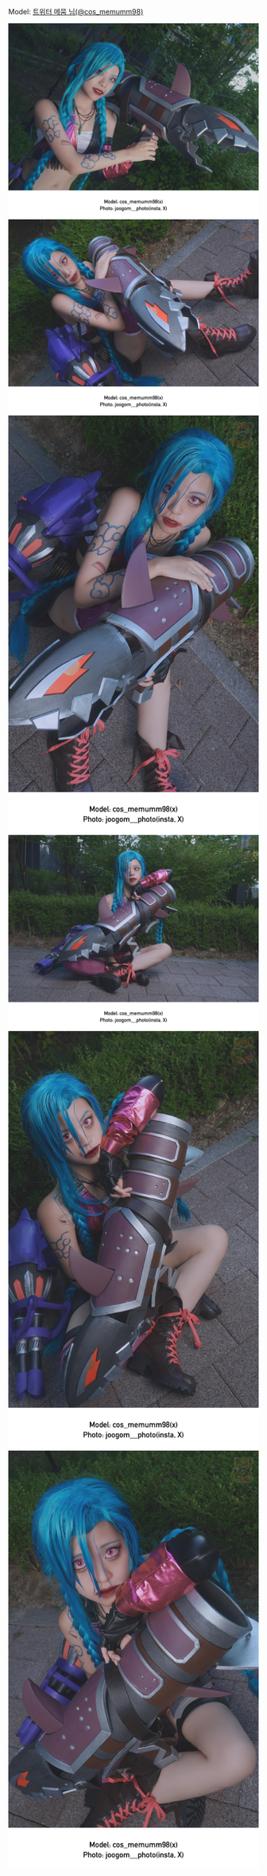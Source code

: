 ﻿---
dddd: 2024.09.07 GXG 토
nickname: 메뭄
sns_type: x
sns_id: cos_memumm98
---

<a name="cos_memumm98"></a>
Model: <a href="https://x.com/cos_memumm98" target="_blank">트위터 메뭄 님(@cos_memumm98)</a>

![징크스2주곰(보정본).jpg](/assets/img/2024/09-07/메뭄/징크스2주곰(보정본).jpg)
![징크스3주곰(보정본).jpg](/assets/img/2024/09-07/메뭄/징크스3주곰(보정본).jpg)
![징크스5주곰(보정본).jpg](/assets/img/2024/09-07/메뭄/징크스5주곰(보정본).jpg)
![징크스6주곰(보정본).jpg](/assets/img/2024/09-07/메뭄/징크스6주곰(보정본).jpg)
![징크스7주곰(보정본).jpg](/assets/img/2024/09-07/메뭄/징크스7주곰(보정본).jpg)
![징크스8주곰(보정본).jpg](/assets/img/2024/09-07/메뭄/징크스8주곰(보정본).jpg)
